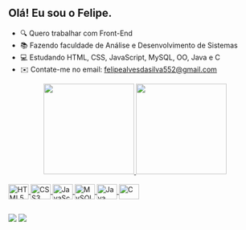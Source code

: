 ## Olá! Eu sou o Felipe.

- 🔍 Quero trabalhar com Front-End
- 📚 Fazendo faculdade de Análise e Desenvolvimento de Sistemas
- 💻 Estudando HTML, CSS, JavaScript, MySQL, OO, Java e C
- ✉️ Contate-me no email: felipealvesdasilva552@gmail.com

<div align="center">
  <a href="https://github.com/alvfelipe">
  <img height="180em" src="https://github-readme-stats.vercel.app/api?username=alvfelipe&show_icons=true&theme=dracula&include_all_commits=true&count_private=true"/>
  <img height="180em" src="https://github-readme-stats.vercel.app/api/top-langs/?username=alvfelipe&layout=compact&langs_count=7&theme=dracula"/>
</div>
  
<div style="display: inline_block"><br>
  <img align="center" alt="HTML5" height="30" width="40" src="https://cdn.jsdelivr.net/gh/devicons/devicon/icons/html5/html5-original.svg" />
  <img align="center" alt="CSS3" height="30" width="40" src="https://cdn.jsdelivr.net/gh/devicons/devicon/icons/css3/css3-original.svg" />
  <img align="center" alt="JavaScript" height="30" width="40" src="https://cdn.jsdelivr.net/gh/devicons/devicon/icons/javascript/javascript-original.svg" />
  <img align="center" alt="MySQL" height="30" width="40" src="https://cdn.jsdelivr.net/gh/devicons/devicon/icons/mysql/mysql-original.svg" />
  <img align="center" alt="Java" height="30" width="40" src="https://cdn.jsdelivr.net/gh/devicons/devicon/icons/java/java-original.svg" />
  <img align="center" alt="C" height="30" width="40" src="https://cdn.jsdelivr.net/gh/devicons/devicon/icons/c/c-original.svg" />
</div>
  
##
  
<div>
    <a href="felipealvesdasilva552@gmail.com" target="_blank"><img src="https://img.shields.io/badge/Gmail-D14836?style=for-the-badge&logo=gmail&logoColor=white" target="_blank"></a>
    <a href="https://www.linkedin.com/in/felipe-alves-2696421a7/" target="_blank"><img src="https://img.shields.io/badge/LinkedIn-0077B5?style=for-the-badge&logo=linkedin&logoColor=white" target="_blank"></a>

</div>
